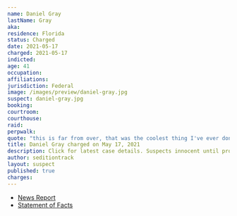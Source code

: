 ```yaml
---
name: Daniel Gray
lastName: Gray
aka:
residence: Florida
status: Charged
date: 2021-05-17
charged: 2021-05-17
indicted:
age: 41
occupation:
affiliations:
jurisdiction: Federal
image: /images/preview/daniel-gray.jpg
suspect: daniel-gray.jpg
booking:
courtroom:
courthouse:
raid:
perpwalk:
quote: "this is far from over, that was the coolest thing I've ever done in my entire life and stay tuned."
title: Daniel Gray charged on May 17, 2021
description: Click for latest case details. Suspects innocent until proven guilty.
author: seditiontrack
layout: suspect
published: true
charges:
---
```

- [News Report](https://www.news4jax.com/news/local/2021/05/19/neptune-beach-man-involved-in-altercation-that-led-to-officer-getting-hurt-during-jan-6-capitol-riot-court-documents-say/)
- [Statement of Facts](https://www.justice.gov/usao-dc/press-release/file/1395251/download)
